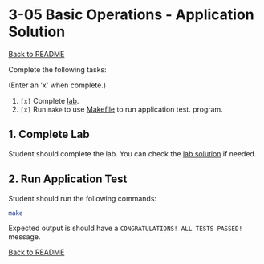 
# 3-05 Basic Operations - Application Solution

[Back to README](README.md)

Complete the following tasks:

(Enter an 'x' when complete.)

1. `[x]` Complete [lab](../4_lab.asm).
2. `[x]` Run `make` to use [Makefile](../Makefile) to run application test. 
program.


## 1. Complete Lab

Student should complete the lab. You can check the 
[lab solution](lab_solution.asm) if needed.


## 2. Run Application Test

Student should run the following commands:

``` sh
make
```

Expected output is should have a `CONGRATULATIONS! ALL TESTS PASSED!` message.


[Back to README](README.md)


<!--- End of file. --->
